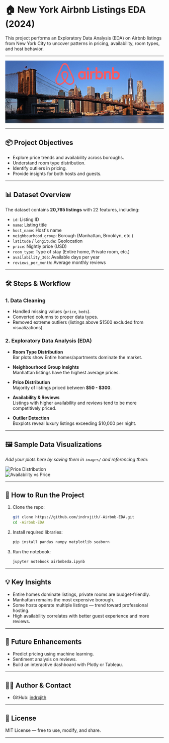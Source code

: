 
# 🏠 New York Airbnb Listings EDA (2024)

This project performs an Exploratory Data Analysis (EDA) on Airbnb listings from New York City to uncover patterns in pricing, availability, room types, and host behavior.

---



![New York Panorama](images/newyork_panorama.jpg)

---

## 📦 **Project Objectives**

- Explore price trends and availability across boroughs.
- Understand room type distribution.
- Identify outliers in pricing.
- Provide insights for both hosts and guests.

---

## 📊 **Dataset Overview**

The dataset contains **20,765 listings** with 22 features, including:

- `id`: Listing ID  
- `name`: Listing title  
- `host_name`: Host's name  
- `neighbourhood_group`: Borough (Manhattan, Brooklyn, etc.)  
- `latitude` / `longitude`: Geolocation  
- `price`: Nightly price (USD)  
- `room_type`: Type of stay (Entire home, Private room, etc.)  
- `availability_365`: Available days per year  
- `reviews_per_month`: Average monthly reviews  

---

## 🛠 **Steps & Workflow**

### 1. Data Cleaning

- Handled missing values (`price`, `beds`).
- Converted columns to proper data types.
- Removed extreme outliers (listings above $1500 excluded from visualizations).

### 2. Exploratory Data Analysis (EDA)

- **Room Type Distribution**  
  Bar plots show Entire homes/apartments dominate the market.

- **Neighbourhood Group Insights**  
  Manhattan listings have the highest average prices.

- **Price Distribution**  
  Majority of listings priced between **$50 - $300**.

- **Availability & Reviews**  
  Listings with higher availability and reviews tend to be more competitively priced.

- **Outlier Detection**  
  Boxplots reveal luxury listings exceeding $10,000 per night.

---

## 🖼 **Sample Data Visualizations**

*Add your plots here by saving them in `images/` and referencing them:*

![Price Distribution](images/price_distribution.png)  
![Availability vs Price](images/availability_price.png)  

---

## 📁 **How to Run the Project**

1. Clone the repo:
   ```bash
   git clone https://github.com/indrxjith/-Airbnb-EDA.git
   cd -Airbnb-EDA
   ```

2. Install required libraries:
   ```bash
   pip install pandas numpy matplotlib seaborn
   ```

3. Run the notebook:
   ```bash
   jupyter notebook airbnbeda.ipynb
   ```

---

## 💡 **Key Insights**

- Entire homes dominate listings, private rooms are budget-friendly.
- Manhattan remains the most expensive borough.
- Some hosts operate multiple listings — trend toward professional hosting.
- High availability correlates with better guest experience and more reviews.

---

## 🚀 **Future Enhancements**

- Predict pricing using machine learning.
- Sentiment analysis on reviews.
- Build an interactive dashboard with Plotly or Tableau.

---

## 👨‍💻 **Author & Contact**

- GitHub: [indrxjith](https://github.com/indrxjith)

---

## 📄 **License**

MIT License — free to use, modify, and share.

---
